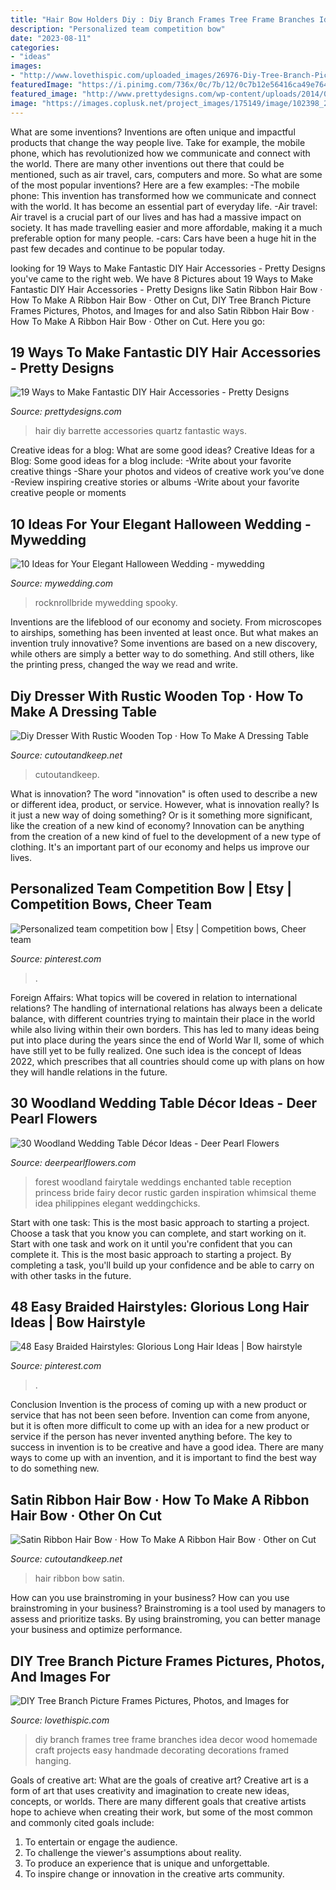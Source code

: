 ```yaml
---
title: "Hair Bow Holders Diy : Diy Branch Frames Tree Frame Branches Idea Decor Wood Homemade Craft Projects Easy Handmade Decorating Decorations Framed Hanging"
description: "Personalized team competition bow"
date: "2023-08-11"
categories:
- "ideas"
images:
- "http://www.lovethispic.com/uploaded_images/26976-Diy-Tree-Branch-Picture-Frames.jpeg?1"
featuredImage: "https://i.pinimg.com/736x/0c/7b/12/0c7b12e56416ca49e7642dd474022ed4.jpg"
featured_image: "http://www.prettydesigns.com/wp-content/uploads/2014/05/QUARTZ-BARRETTE.jpg"
image: "https://images.coplusk.net/project_images/175149/image/102398_2F2014-06-23-142449-dresser%2B3.jpg"
---
```



What are some inventions?
Inventions are often unique and impactful products that change the way people live. Take for example, the mobile phone, which has revolutionized how we communicate and connect with the world. There are many other inventions out there that could be mentioned, such as air travel, cars, computers and more. So what are some of the most popular inventions? Here are a few examples: 
-The mobile phone: This invention has transformed how we communicate and connect with the world. It has become an essential part of everyday life. 
-Air travel: Air travel is a crucial part of our lives and has had a massive impact on society. It has made travelling easier and more affordable, making it a much preferable option for many people. 
-cars: Cars have been a huge hit in the past few decades and continue to be popular today.

	

		
looking for 19 Ways to Make Fantastic DIY Hair Accessories - Pretty Designs you've came to the right web. We have 8 Pictures about 19 Ways to Make Fantastic DIY Hair Accessories - Pretty Designs like Satin Ribbon Hair Bow · How To Make A Ribbon Hair Bow · Other on Cut, DIY Tree Branch Picture Frames Pictures, Photos, and Images for and also Satin Ribbon Hair Bow · How To Make A Ribbon Hair Bow · Other on Cut. Here you go:
		
    
## 19 Ways To Make Fantastic DIY Hair Accessories - Pretty Designs

<img loading=lazy src="http://www.prettydesigns.com/wp-content/uploads/2014/05/QUARTZ-BARRETTE.jpg" onerror="this.onerror=null;this.src='https://tse3.mm.bing.net/th?id=OIP.MWsYnq7eToT7su7K0m32VwHaKX&amp;pid=15.1';" alt="19 Ways to Make Fantastic DIY Hair Accessories - Pretty Designs">

_Source: prettydesigns.com_

>hair diy barrette accessories quartz fantastic ways. 

	

Creative ideas for a blog: What are some good ideas?
Creative Ideas for a Blog:
Some good ideas for a blog include: 
-Write about your favorite creative things 
-Share your photos and videos of creative work you’ve done 
-Review inspiring creative stories or albums 
-Write about your favorite creative people or moments

    
## 10 Ideas For Your Elegant Halloween Wedding - Mywedding

<img loading=lazy src="https://qa-static.mywedding.com/wp-content/uploads/migrated/images/skyword/rob-kristen-photography.jpg" onerror="this.onerror=null;this.src='https://tse4.mm.bing.net/th?id=OIP.TjURlYBnRqCErDI2jhnv0QHaLF&amp;pid=15.1';" alt="10 Ideas for Your Elegant Halloween Wedding - mywedding">

_Source: mywedding.com_

>rocknrollbride mywedding spooky. 

	

Inventions are the lifeblood of our economy and society. From microscopes to airships, something has been invented at least once. But what makes an invention truly innovative? Some inventions are based on a new discovery, while others are simply a better way to do something. And still others, like the printing press, changed the way we read and write.

    
## Diy Dresser With Rustic Wooden Top · How To Make A Dressing Table

<img loading=lazy src="https://images.coplusk.net/project_images/175149/image/102398_2F2014-06-23-142449-dresser%2B3.jpg" onerror="this.onerror=null;this.src='https://tse4.mm.bing.net/th?id=OIP.ZbBFVpAfgYyF4ABaHnIkQwHaLG&amp;pid=15.1';" alt="Diy Dresser With Rustic Wooden Top · How To Make A Dressing Table">

_Source: cutoutandkeep.net_

>cutoutandkeep. 

	

What is innovation?
The word "innovation" is often used to describe a new or different idea, product, or service. However, what is innovation really? Is it just a new way of doing something? Or is it something more significant, like the creation of a new kind of economy?
Innovation can be anything from the creation of a new kind of fuel to the development of a new type of clothing. It's an important part of our economy and helps us improve our lives.

    
## Personalized Team Competition Bow | Etsy | Competition Bows, Cheer Team

<img loading=lazy src="https://i.pinimg.com/736x/0c/7b/12/0c7b12e56416ca49e7642dd474022ed4.jpg" onerror="this.onerror=null;this.src='https://tse2.mm.bing.net/th?id=OIP.q1XTjYI1Jl8AsvAT2TbspQHaJ3&amp;pid=15.1';" alt="Personalized team competition bow | Etsy | Competition bows, Cheer team">

_Source: pinterest.com_

>. 

	

Foreign Affairs: What topics will be covered in relation to international relations?
The handling of international relations has always been a delicate balance, with different countries trying to maintain their place in the world while also living within their own borders. This has led to many ideas being put into place during the years since the end of World War II, some of which have still yet to be fully realized. One such idea is the concept of Ideas 2022, which prescribes that all countries should come up with plans on how they will handle relations in the future.

    
## 30 Woodland Wedding Table Décor Ideas - Deer Pearl Flowers

<img loading=lazy src="http://www.deerpearlflowers.com/wp-content/uploads/2015/09/enchanted-forest-wedding-reception-idea.jpg" onerror="this.onerror=null;this.src='https://tse3.mm.bing.net/th?id=OIP.rWNofWYQgerskyBxHr2RYAHaLI&amp;pid=15.1';" alt="30 Woodland Wedding Table Décor Ideas - Deer Pearl Flowers">

_Source: deerpearlflowers.com_

>forest woodland fairytale weddings enchanted table reception princess bride fairy decor rustic garden inspiration whimsical theme idea philippines elegant weddingchicks. 

	

Start with one task: This is the most basic approach to starting a project. Choose a task that you know you can complete, and start working on it.
Start with one task and work on it until you're confident that you can complete it. This is the most basic approach to starting a project. By completing a task, you'll build up your confidence and be able to carry on with other tasks in the future.

    
## 48 Easy Braided Hairstyles: Glorious Long Hair Ideas | Bow Hairstyle

<img loading=lazy src="https://i.pinimg.com/736x/43/22/93/432293b0c6e9d1cf1924b2425b81ccee.jpg" onerror="this.onerror=null;this.src='https://tse4.mm.bing.net/th?id=OIP.ynMvEPVY-yWk4ydC_Q2J_gHaLG&amp;pid=15.1';" alt="48 Easy Braided Hairstyles: Glorious Long Hair Ideas | Bow hairstyle">

_Source: pinterest.com_

>. 

	

Conclusion
Invention is the process of coming up with a new product or service that has not been seen before. Invention can come from anyone, but it is often more difficult to come up with an idea for a new product or service if the person has never invented anything before. The key to success in invention is to be creative and have a good idea. There are many ways to come up with an invention, and it is important to find the best way to do something new.

    
## Satin Ribbon Hair Bow · How To Make A Ribbon Hair Bow · Other On Cut

<img loading=lazy src="http://images.coplusk.net/project_images/175238/image/full_102802_2F2014-06-24-142153-main%2B_281_29.jpg" onerror="this.onerror=null;this.src='https://tse1.mm.bing.net/th?id=OIP.PB6hrVp8pd9neeKTj8tlKQHaFj&amp;pid=15.1';" alt="Satin Ribbon Hair Bow · How To Make A Ribbon Hair Bow · Other on Cut">

_Source: cutoutandkeep.net_

>hair ribbon bow satin. 

	

How can you use brainstroming in your business?
How can you use brainstroming in your business? Brainstroming is a tool used by managers to assess and prioritize tasks. By using brainstroming, you can better manage your business and optimize performance.

    
## DIY Tree Branch Picture Frames Pictures, Photos, And Images For

<img loading=lazy src="http://www.lovethispic.com/uploaded_images/26976-Diy-Tree-Branch-Picture-Frames.jpeg?1" onerror="this.onerror=null;this.src='https://tse3.mm.bing.net/th?id=OIP.bnIS33c-VNO4oidULzITuwHaKd&amp;pid=15.1';" alt="DIY Tree Branch Picture Frames Pictures, Photos, and Images for">

_Source: lovethispic.com_

>diy branch frames tree frame branches idea decor wood homemade craft projects easy handmade decorating decorations framed hanging. 

	

Goals of creative art: What are the goals of creative art?
Creative art is a form of art that uses creativity and imagination to create new ideas, concepts, or worlds. There are many different goals that creative artists hope to achieve when creating their work, but some of the most common and commonly cited goals include: 
1. To entertain or engage the audience.
2. To challenge the viewer's assumptions about reality.
3. To produce an experience that is unique and unforgettable.
4. To inspire change or innovation in the creative arts community.

